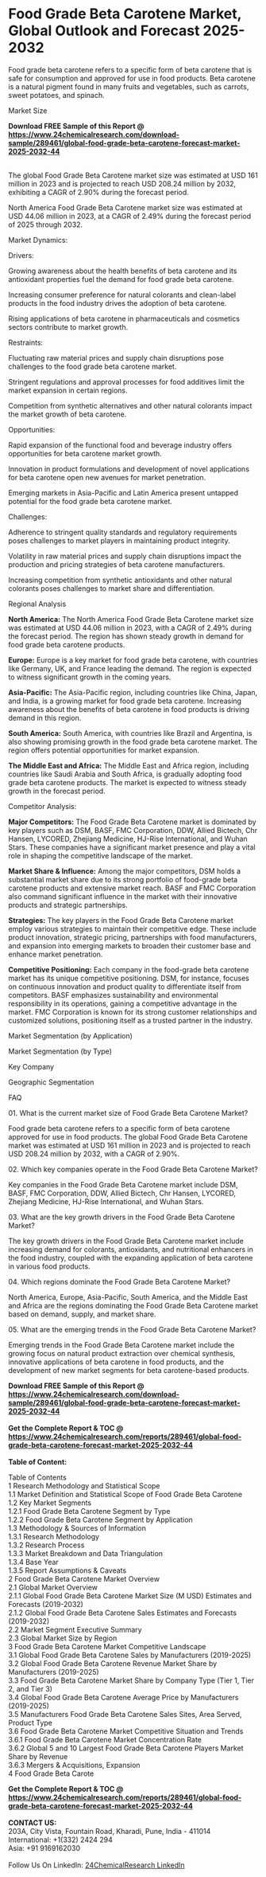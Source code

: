 <h1>Food Grade Beta Carotene Market, Global Outlook and Forecast 2025-2032</h1><p>Food grade beta carotene refers to a specific form of beta carotene that is safe for consumption and approved for use in food products. Beta carotene is a natural pigment found in many fruits and vegetables, such as carrots, sweet potatoes, and spinach.</p><p>
Market Size</p><p>
</p><div><b>Download FREE Sample of this Report @ 
            <a href="https://www.24chemicalresearch.com/download-sample/289461/global-food-grade-beta-carotene-forecast-market-2025-2032-44">
            https://www.24chemicalresearch.com/download-sample/289461/global-food-grade-beta-carotene-forecast-market-2025-2032-44</a></b></div><br><p>The global Food Grade Beta Carotene market size was estimated at USD 161 million in 2023 and is projected to reach USD 208.24 million by 2032, exhibiting a CAGR of 2.90% during the forecast period.</p><p>
</p><p>North America Food Grade Beta Carotene market size was estimated at USD 44.06 million in 2023, at a CAGR of 2.49% during the forecast period of 2025 through 2032.</p><p>
Market Dynamics:</p><p>
Drivers:</p><p>
</p><p>Growing awareness about the health benefits of beta carotene and its antioxidant properties fuel the demand for food grade beta carotene.</p><p>Increasing consumer preference for natural colorants and clean-label products in the food industry drives the adoption of beta carotene.</p><p>Rising applications of beta carotene in pharmaceuticals and cosmetics sectors contribute to market growth.</p><p>
Restraints:</p><p>
</p><p>Fluctuating raw material prices and supply chain disruptions pose challenges to the food grade beta carotene market.</p><p>Stringent regulations and approval processes for food additives limit the market expansion in certain regions.</p><p>Competition from synthetic alternatives and other natural colorants impact the market growth of beta carotene.</p><p>
Opportunities:</p><p>
</p><p>Rapid expansion of the functional food and beverage industry offers opportunities for beta carotene market growth.</p><p>Innovation in product formulations and development of novel applications for beta carotene open new avenues for market penetration.</p><p>Emerging markets in Asia-Pacific and Latin America present untapped potential for the food grade beta carotene market.</p><p>
Challenges:</p><p>
</p><p>Adherence to stringent quality standards and regulatory requirements poses challenges to market players in maintaining product integrity.</p><p>Volatility in raw material prices and supply chain disruptions impact the production and pricing strategies of beta carotene manufacturers.</p><p>Increasing competition from synthetic antioxidants and other natural colorants poses challenges to market share and differentiation.</p><p>
Regional Analysis</p><p>
</p><p><strong>North America:</strong> The North America Food Grade Beta Carotene market size was estimated at USD 44.06 million in 2023, with a CAGR of 2.49% during the forecast period. The region has shown steady growth in demand for food grade beta carotene products.</p><p>
</p><p><strong>Europe:</strong> Europe is a key market for food grade beta carotene, with countries like Germany, UK, and France leading the demand. The region is expected to witness significant growth in the coming years.</p><p>
</p><p><strong>Asia-Pacific:</strong> The Asia-Pacific region, including countries like China, Japan, and India, is a growing market for food grade beta carotene. Increasing awareness about the benefits of beta carotene in food products is driving demand in this region.</p><p>
</p><p><strong>South America:</strong> South America, with countries like Brazil and Argentina, is also showing promising growth in the food grade beta carotene market. The region offers potential opportunities for market expansion.</p><p>
</p><p><strong>The Middle East and Africa:</strong> The Middle East and Africa region, including countries like Saudi Arabia and South Africa, is gradually adopting food grade beta carotene products. The market is expected to witness steady growth in the forecast period.</p><p>
Competitor Analysis:</p><p>
</p><p><strong>Major Competitors:</strong> The Food Grade Beta Carotene market is dominated by key players such as DSM, BASF, FMC Corporation, DDW, Allied Bictech, Chr Hansen, LYCORED, Zhejiang Medicine, HJ-Rise International, and Wuhan Stars. These companies have a significant market presence and play a vital role in shaping the competitive landscape of the market.</p><p>
</p><p><strong>Market Share &amp; Influence:</strong> Among the major competitors, DSM holds a substantial market share due to its strong portfolio of food-grade beta carotene products and extensive market reach. BASF and FMC Corporation also command significant influence in the market with their innovative products and strategic partnerships.</p><p>
</p><p><strong>Strategies:</strong> The key players in the Food Grade Beta Carotene market employ various strategies to maintain their competitive edge. These include product innovation, strategic pricing, partnerships with food manufacturers, and expansion into emerging markets to broaden their customer base and enhance market penetration.</p><p>
</p><p><strong>Competitive Positioning:</strong> Each company in the food-grade beta carotene market has its unique competitive positioning. DSM, for instance, focuses on continuous innovation and product quality to differentiate itself from competitors. BASF emphasizes sustainability and environmental responsibility in its operations, gaining a competitive advantage in the market. FMC Corporation is known for its strong customer relationships and customized solutions, positioning itself as a trusted partner in the industry.</p><p>
Market Segmentation (by Application)</p><p>
</p><p>
Market Segmentation (by Type)</p><p>
</p><p>
Key Company</p><p>
</p><p>
Geographic Segmentation</p><p>
</p><p>
FAQ</p><p>
01. What is the current market size of Food Grade Beta Carotene Market?</p><p>
</p><p>Food grade beta carotene refers to a specific form of beta carotene approved for use in food products. The global Food Grade Beta Carotene market was estimated at USD 161 million in 2023 and is projected to reach USD 208.24 million by 2032, with a CAGR of 2.90%.</p><p>
02. Which key companies operate in the Food Grade Beta Carotene Market?</p><p>
</p><p>Key companies in the Food Grade Beta Carotene market include DSM, BASF, FMC Corporation, DDW, Allied Bictech, Chr Hansen, LYCORED, Zhejiang Medicine, HJ-Rise International, and Wuhan Stars.</p><p>
03. What are the key growth drivers in the Food Grade Beta Carotene Market?</p><p>
</p><p>The key growth drivers in the Food Grade Beta Carotene market include increasing demand for colorants, antioxidants, and nutritional enhancers in the food industry, coupled with the expanding application of beta carotene in various food products.</p><p>
04. Which regions dominate the Food Grade Beta Carotene Market?</p><p>
</p><p>North America, Europe, Asia-Pacific, South America, and the Middle East and Africa are the regions dominating the Food Grade Beta Carotene market based on demand, supply, and market share.</p><p>
05. What are the emerging trends in the Food Grade Beta Carotene Market?</p><p>
</p><p>Emerging trends in the Food Grade Beta Carotene market include the growing focus on natural product extraction over chemical synthesis, innovative applications of beta carotene in food products, and the development of new market segments for beta carotene-based products.</p><div><b>Download FREE Sample of this Report @ 
            <a href="https://www.24chemicalresearch.com/download-sample/289461/global-food-grade-beta-carotene-forecast-market-2025-2032-44">
            https://www.24chemicalresearch.com/download-sample/289461/global-food-grade-beta-carotene-forecast-market-2025-2032-44</a></b></div><br><div><b>Get the Complete Report & TOC @ 
            <a href="https://www.24chemicalresearch.com/reports/289461/global-food-grade-beta-carotene-forecast-market-2025-2032-44">
            https://www.24chemicalresearch.com/reports/289461/global-food-grade-beta-carotene-forecast-market-2025-2032-44</a></b></div><br>
            <b>Table of Content:</b><p>Table of Contents<br />
1 Research Methodology and Statistical Scope<br />
1.1 Market Definition and Statistical Scope of Food Grade Beta Carotene<br />
1.2 Key Market Segments<br />
1.2.1 Food Grade Beta Carotene Segment by Type<br />
1.2.2 Food Grade Beta Carotene Segment by Application<br />
1.3 Methodology & Sources of Information<br />
1.3.1 Research Methodology<br />
1.3.2 Research Process<br />
1.3.3 Market Breakdown and Data Triangulation<br />
1.3.4 Base Year<br />
1.3.5 Report Assumptions & Caveats<br />
2 Food Grade Beta Carotene Market Overview<br />
2.1 Global Market Overview<br />
2.1.1 Global Food Grade Beta Carotene Market Size (M USD) Estimates and Forecasts (2019-2032)<br />
2.1.2 Global Food Grade Beta Carotene Sales Estimates and Forecasts (2019-2032)<br />
2.2 Market Segment Executive Summary<br />
2.3 Global Market Size by Region<br />
3 Food Grade Beta Carotene Market Competitive Landscape<br />
3.1 Global Food Grade Beta Carotene Sales by Manufacturers (2019-2025)<br />
3.2 Global Food Grade Beta Carotene Revenue Market Share by Manufacturers (2019-2025)<br />
3.3 Food Grade Beta Carotene Market Share by Company Type (Tier 1, Tier 2, and Tier 3)<br />
3.4 Global Food Grade Beta Carotene Average Price by Manufacturers (2019-2025)<br />
3.5 Manufacturers Food Grade Beta Carotene Sales Sites, Area Served, Product Type<br />
3.6 Food Grade Beta Carotene Market Competitive Situation and Trends<br />
3.6.1 Food Grade Beta Carotene Market Concentration Rate<br />
3.6.2 Global 5 and 10 Largest Food Grade Beta Carotene Players Market Share by Revenue<br />
3.6.3 Mergers & Acquisitions, Expansion<br />
4 Food Grade Beta Carote</p><div><b>Get the Complete Report & TOC @ 
            <a href="https://www.24chemicalresearch.com/reports/289461/global-food-grade-beta-carotene-forecast-market-2025-2032-44">
            https://www.24chemicalresearch.com/reports/289461/global-food-grade-beta-carotene-forecast-market-2025-2032-44</a></b></div><br><b>CONTACT US:</b><br>
            203A, City Vista, Fountain Road, Kharadi, Pune, India - 411014<br>
            International: +1(332) 2424 294<br>
            Asia: +91 9169162030 <br><br>
            Follow Us On LinkedIn: <a href="https://www.linkedin.com/company/24chemicalresearch/">24ChemicalResearch LinkedIn</a>
